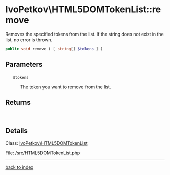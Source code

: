 # IvoPetkov\HTML5DOMTokenList::remove

Removes the specified tokens from the list. If the string does not exist in the list, no error is thrown.

```php
public void remove ( [ string[] $tokens ] )
```

## Parameters

&nbsp;&nbsp;&nbsp;&nbsp;&nbsp;&nbsp;`$tokens`

&nbsp;&nbsp;&nbsp;&nbsp;&nbsp;&nbsp;&nbsp;&nbsp;&nbsp;&nbsp;&nbsp;&nbsp;The token you want to remove from the list.

## Returns

&nbsp;&nbsp;&nbsp;&nbsp;&nbsp;&nbsp;

## Details

Class: [IvoPetkov\HTML5DOMTokenList](ivopetkov.html5domtokenlist.class.md)

File: /src/HTML5DOMTokenList.php

---

[back to index](index.md)

